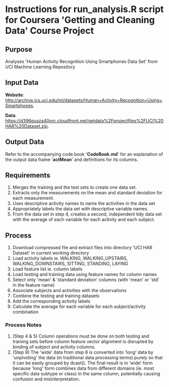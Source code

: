 Instructions for run_analysis.R script for Coursera 'Getting and Cleaning Data' Course Project
==============================================================================================
## Purpose
Analyses 'Human Activity Recognition Using Smartphones Data Set' from UCI Machine Learning Repository

## Input Data
**Website**: http://archive.ics.uci.edu/ml/datasets/Human+Activity+Recognition+Using+Smartphones.

**Data**: https://d396qusza40orc.cloudfront.net/getdata%2Fprojectfiles%2FUCI%20HAR%20Dataset.zip. 

## Output Data
Refer to the accompanying code book '**CodeBook.md**' for an explanation of the output data frame '**actMean**' and definitions for its columns.

## Requirements
1. Merges the training and the test sets to create one data set.
2. Extracts only the measurements on the mean and standard deviation for each measurement.
3. Uses descriptive activity names to name the activities in the data set
4. Appropriately labels the data set with descriptive variable names.
5. From the data set in step 4, creates a second, independent tidy data set with the average of each variable for each activity and each subject.

## Process
1. Download compressed file and extract files into directory 'UCI HAR Dataset' in current working directory
2. Load activity labels ie. WALKING, WALKING_UPSTAIRS, WALKING_DOWNSTAIRS, SITTING, STANDING, LAYING
3. Load feature list ie. column labels
4. Load testing and training data using feature names for column names
5. Select only 'mean' & 'standard deviation' columns (with 'mean' or 'std' in the feature name)
6. Associate subjects and activities with the observations
7. Combine the testing and training datasets
8. Add the corresponding activity labels
9. Calculate the average for each variable for each subject/activity combination

### Process Notes
1. (Step 4 & 5) Column operations must be done on both testing and training sets before column feature vector alignment is disrupted by binding of subject and activity columns.
2. (Step 9) The 'wide' data from step 8 is converted into 'long' data by 'unpivoting' the data (in traditional data processing terms) purely so that it can be easily grouped by dcast(). The final result is in 'wide' form because 'long' form combines data from different domains (ie. most specific data subtype or class) in the same column, potentially causing confusion and misinterpretation.
